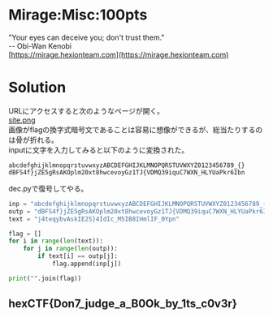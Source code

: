 # Mirage:Misc:100pts
"Your eyes can deceive you; don't trust them."  
-- Obi-Wan Kenobi  
[https://mirage.hexionteam.com](https://mirage.hexionteam.com)  

# Solution
URLにアクセスすると次のようなページが開く。  
[site.png](site/site.png)  
画像がflagの換字式暗号文であることは容易に想像ができるが、総当たりするのは骨が折れる。  
inputに文字を入力してみると以下のように変換された。  
```text
abcdefghijklmnopqrstuvwxyzABCDEFGHIJKLMNOPQRSTUVWXYZ0123456789_{}
dBFS4f}jZE5gRsAKOplm20xt8hwcevoyGz1TJ{VDMQ39iquC7WXN_HLYUaPkr6Ibn
```
dec.pyで復号してやる。  
```python:dec.py
inp = "abcdefghijklmnopqrstuvwxyzABCDEFGHIJKLMNOPQRSTUVWXYZ0123456789_{}"
outp = "dBFS4f}jZE5gRsAKOplm20xt8hwcevoyGz1TJ{VDMQ39iquC7WXN_HLYUaPkr6Ibn"
text = "j4teqybvAskIE2S}4IdIc_M5IB8IHmlIF_0Ypn"

flag = []
for i in range(len(text)):
	for j in range(len(outp)):
		if text[i] == outp[j]:
			flag.append(inp[j])

print("".join(flag))
```

## hexCTF{Don7_judge_a_B0Ok_by_1ts_c0v3r}